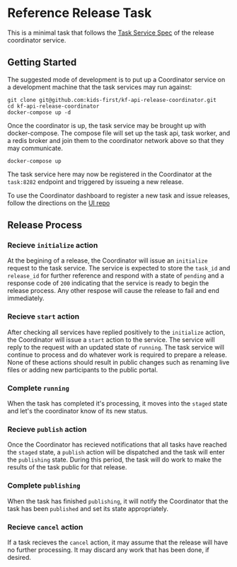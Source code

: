 Reference Release Task
======================

This is a minimal task that follows the [Task Service Spec](https://github.com/kids-first/kf-api-release-coordinator)
of the release coordinator service.

## Getting Started

The suggested mode of development is to put up a Coordinator service on a
development machine that the task services may run against:
```
git clone git@github.com:kids-first/kf-api-release-coordinator.git
cd kf-api-release-coordinator
docker-compose up -d
```

Once the coordinator is up, the task service may be brought up with
docker-compose. The compose file will set up the task api, task worker,
and a redis broker and join them to the coordinator network above so that
they may communicate.
```
docker-compose up
```

The task service here may now be registered in the Coordinator at the
`task:8282` endpoint and triggered by issueing a new release.

To use the Coordinator dashboard to register a new task and issue releases,
follow the directions on the [UI repo](https://github.com/kids-first/kf-ui-release-coordinator)


## Release Process

### Recieve `initialize` action

At the begining of a release, the Coordinator will issue an `initialize`
request to the task service. The service is expected to store the `task_id`
and `release_id` for further reference and respond with a state
of `pending` and a response code of `200` indicating that the service is ready
to begin the release process. Any other respose will cause the release to fail
and end immediately.


### Recieve `start` action

After checking all services have replied positively to the `initialize` action,
the Coordinator will issue a `start` action to the service. The service will
reply to the request with an updated state of `running`. The task service
will continue to process and do whatever work is required to prepare a release.
None of these actions should result in public changes such as renaming live
files or adding new participants to the public portal.

### Complete `running`

When the task has completed it's processing, it moves into the `staged` state
and let's the coordinator know of its new status.

### Recieve `publish` action

Once the Coordinator has recieved notifications that all tasks have reached the
`staged` state, a `publish` action will be dispatched and the task will enter
the `publishing` state. During this period, the task will do work to make
the results of the task public for that release.

### Complete `publishing`

When the task has finished `publishing`, it will notify the Coordinator that
the task has been `published` and set its state appropriately.

### Recieve `cancel` action

If a task recieves the `cancel` action, it may assume that the release will
have no further processing. It may discard any work that has been done, if
desired.
